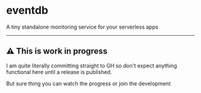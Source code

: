 # eventdb

A tiny standalone monitoring service for your serverless apps

---

## ⚠️ This is work in progress

I am quite literally committing straight to GH so don't expect anything functional here until a release is published.

But sure thing you can watch the progress or join the development
